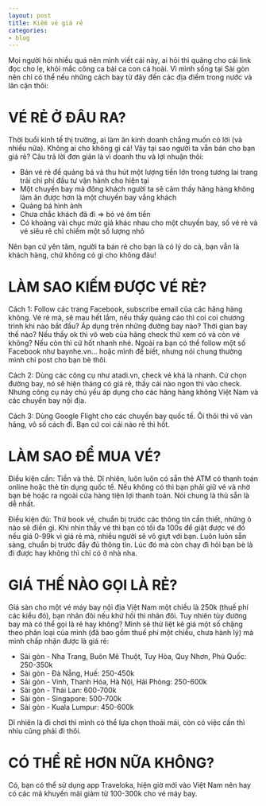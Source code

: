 ```yaml
---
layout: post
title: Kiếm vé giá rẻ
categories:
- blog
---
```


Mọi người hỏi nhiều quá nên mình viết cái này, ai hỏi thì quăng cho cái link đọc cho lẹ, khỏi mắc công ca bài ca con cá hoài. Vì mình sống tại Sài gòn nên chỉ có thể nếu những cách bay từ đây đến các địa điểm trong nước và lân cận thôi:

VÉ RẺ Ở ĐÂU RA?
===============

Thời buổi kinh tế thị trường, ai làm ăn kinh doanh chẳng muốn có lời (và nhiều nữa). Không ai cho không gì cả! Vậy tại sao người ta vẫn bán cho bạn giá rẻ? Câu trả lời đơn giản là vì doanh thu và lợi nhuận thôi:

- Bán vé rẻ để quảng bá và thu hút một lượng tiền lớn trong tương lai trang trải chi phí đầu tư vận hành cho hiện tại
- Một chuyến bay mà đông khách người ta sẽ cảm thấy hãng hàng không làm ăn được hơn là một chuyến bay vắng khách
- Quảng bá hình ảnh
- Chưa chắc khách đã đi => bỏ vé ôm tiền
- Có khoảng vài chục mức giá khác nhau cho một chuyến bay, số vé rẻ và vé siêu rẻ chỉ chiếm một số lượng nhỏ

Nên bạn cứ yên tâm, người ta bán rẻ cho bạn là có lý do cả, bạn vẫn là khách hàng, chứ không có gì cho không đâu!

LÀM SAO KIẾM ĐƯỢC VÉ RẺ?
========================

Cách 1: Follow các trang Facebook, subscribe email của các hãng hàng không. Vé rẻ mà, sẽ mau hết lắm, nếu thấy quảng cáo thì coi coi chương trình khi nào bắt đầu? Áp dụng trên những đường bay nào? Thời gian bay thế nào? Nếu thấy ok thì vô web của hãng check thử xem có và còn vé không? Nếu còn thì cứ hốt nhanh nhé. Ngoài ra bạn có thể follow một số Facebook như baynhe.vn... hoặc mình để biết, nhưng nói chung thường mình chỉ post cho bạn bè thôi.

Cách 2: Dùng các công cụ như atadi.vn, check vé khá là nhanh. Cứ chọn đường bay, nó sẽ hiện tháng có giá rẻ, thấy cái nào ngon thì vào check. Nhưng công cụ này chủ yếu áp dụng cho các hãng hàng không Việt Nam và các chuyến bay nội địa.

Cách 3: Dùng Google Flight cho các chuyến bay quốc tế. Ôi thôi thì vô vàn hãng, vô số cách đi. Bạn cứ coi cái nào rẻ thì hốt.

LÀM SAO ĐỂ MUA VÉ?
==================

Điều kiện cần: Tiền và thẻ. Dĩ nhiên, luôn luôn có sẵn thẻ ATM có thanh toán online hoặc thẻ tín dụng quốc tế. Nếu không có thì bạn phải giữ vé và nhờ bạn bè hoặc ra ngoài cửa hàng tiện lợi thanh toán. Nói chung là thủ sẵn là dễ nhất.

Điều kiện đủ: Thử book vé, chuẩn bị trước các thông tin cần thiết, những ô nào sẽ điền gì. Khi nhìn thấy vé thì bạn có tối đa 100s để giật được vé đó nếu giá 0-99k vì giá rẻ mà, nhiều người sẽ vô giựt với bạn. Luôn luôn sẵn sàng, chuẩn bị trước đầy đủ thông tin. Lúc đó mà còn chạy đi hỏi bạn bè là đi được hay không thì chỉ có ở nhà nha.


GIÁ THẾ NÀO GỌI LÀ RẺ?
======================

Giá sàn cho một vé máy bay nội địa Việt Nam một chiều là 250k (thuế phí các kiểu đó), bạn nhân đôi nếu khứ hồi thì nhân đôi. Tuy nhiên tùy đường bay mà có thể gọi là rẻ hay không? Mình sẽ thử liệt kê giá một số chặng theo phân loại của mình (đã bao gồm thuế phí một chiều, chưa hành lý) mà mình chấp nhận được là giá rẻ:

- Sài gòn - Nha Trang, Buôn Mê Thuột, Tuy Hòa, Quy Nhơn, Phú Quốc: 250-350k
- Sài gòn - Đà Nẵng, Huế: 250-450k
- Sài gòn - Vinh, Thanh Hóa, Hà Nội, Hải Phòng: 250-600k
- Sài gòn - Thái Lan: 600-700k
- Sài gòn - Singapore: 500-700k
- Sài gòn - Kuala Lumpur: 450-600k

Dĩ nhiên là đi chơi thì mình có thể lựa chọn thoải mái, còn có việc cần thì nhiu cũng phải đi thôi.

CÓ THỂ RẺ HƠN NỮA KHÔNG?
========================

Có, bạn có thể sử dụng app Traveloka, hiện giờ mới vào Việt Nam nên hay có các mã khuyến mãi giảm từ 100-300k cho vé máy bay.
